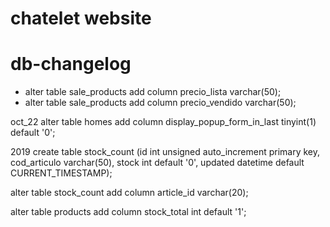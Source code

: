 chatelet website
================

# db-changelog

- alter table sale_products add column precio_lista varchar(50);
- alter table sale_products add column precio_vendido varchar(50);

oct_22
alter table homes add column display_popup_form_in_last tinyint(1) default '0';

2019
create table stock_count (id int unsigned auto_increment primary key, cod_articulo varchar(50), stock int default '0', updated datetime default CURRENT_TIMESTAMP);

alter table stock_count add column article_id varchar(20);

alter table products add column stock_total int default '1';
